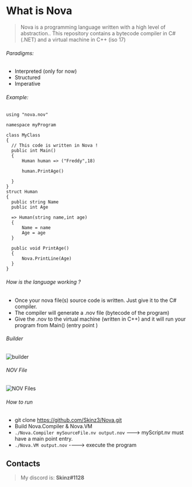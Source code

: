 
# What is Nova

> Nova is a programming language written with a high level of abstraction.. This repository contains a bytecode compiler in C# (.NET) and a virtual machine in C++ (iso 17)

  
  ###### Paradigms:
  + Interpreted (only for now)
  + Structured
  + Imperative
  ###### Example:

  ```
using "nova.nov"

namespace myProgram

class MyClass
{
    // This code is written in Nova !
    public int Main()
    {
        Human human => ("Freddy",18)

        human.PrintAge()
    
    }
}
struct Human
{
    public string Name
    public int Age
    
    => Human(string name,int age)
    {
        Name = name
        Age = age
    }

    public void PrintAge()
    {
        Nova.PrintLine(Age)
    }
}
 ```
 ###### How is the language working ?
 + Once your nova file(s) source code is written. Just give it to the C# compiler.
 + The compiler will generate a .nov file (bytecode of the program)
 + Give the .nov to the virtual machine (written in C++) and it will run your program from Main() (entry point )

###### Builder

 ![builder](https://puu.sh/F2jxl/e1f80ffc4a.png)

###### NOV File

![NOV Files](https://puu.sh/F2jDk/390c696ae5.png)

###### How to run
  + git clone https://github.com/Skinz3/Nova.git
  + Build Nova.Compiler & Nova.VM
  + ``` ./Nova.Compiler mySourceFile.nv output.nov ```  ---> myScript.nv must have a main point entry. 
  + ``` ./Nova.VM output.nov ``` ----> execute the program

## Contacts

  > My discord is: **Skinz#1128**
  
